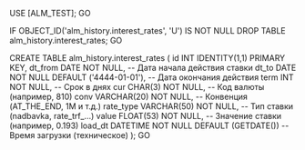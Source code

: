 USE [ALM_TEST];
GO

IF OBJECT_ID('alm_history.interest_rates', 'U') IS NOT NULL
    DROP TABLE alm_history.interest_rates;
GO

CREATE TABLE alm_history.interest_rates (
    id          INT IDENTITY(1,1) PRIMARY KEY,
    dt_from     DATE           NOT NULL,           -- Дата начала действия ставки
    dt_to       DATE           NOT NULL DEFAULT ('4444-01-01'),  -- Дата окончания действия
    term        INT            NOT NULL,           -- Срок в днях
    cur         CHAR(3)        NOT NULL,           -- Код валюты (например, 810)
    conv        VARCHAR(20)    NOT NULL,           -- Конвенция (AT_THE_END, 1M и т.д.)
    rate_type   VARCHAR(50)    NOT NULL,           -- Тип ставки (nadbavka, rate_trf_…)
    value       FLOAT(53)      NOT NULL,           -- Значение ставки (например, 0.193)
    load_dt     DATETIME       NOT NULL DEFAULT (GETDATE())  -- Время загрузки (техническое)
);
GO

